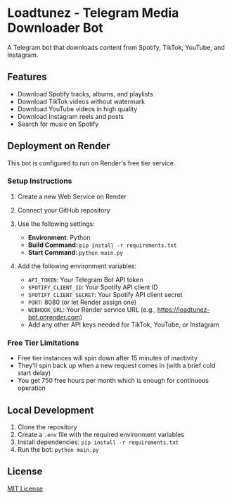 # Loadtunez - Telegram Media Downloader Bot

A Telegram bot that downloads content from Spotify, TikTok, YouTube, and Instagram.

## Features

- Download Spotify tracks, albums, and playlists
- Download TikTok videos without watermark
- Download YouTube videos in high quality
- Download Instagram reels and posts
- Search for music on Spotify

## Deployment on Render

This bot is configured to run on Render's free tier service.

### Setup Instructions

1. Create a new Web Service on Render
2. Connect your GitHub repository
3. Use the following settings:
   - **Environment**: Python
   - **Build Command**: `pip install -r requirements.txt`
   - **Start Command**: `python main.py`

4. Add the following environment variables:
   - `API_TOKEN`: Your Telegram Bot API token
   - `SPOTIFY_CLIENT_ID`: Your Spotify API client ID
   - `SPOTIFY_CLIENT_SECRET`: Your Spotify API client secret
   - `PORT`: 8080 (or let Render assign one)
   - `WEBHOOK_URL`: Your Render service URL (e.g., https://loadtunez-bot.onrender.com)
   - Add any other API keys needed for TikTok, YouTube, or Instagram

### Free Tier Limitations

- Free tier instances will spin down after 15 minutes of inactivity
- They'll spin back up when a new request comes in (with a brief cold start delay)
- You get 750 free hours per month which is enough for continuous operation

## Local Development

1. Clone the repository
2. Create a `.env` file with the required environment variables
3. Install dependencies: `pip install -r requirements.txt`
4. Run the bot: `python main.py`

## License

[MIT License](LICENSE)